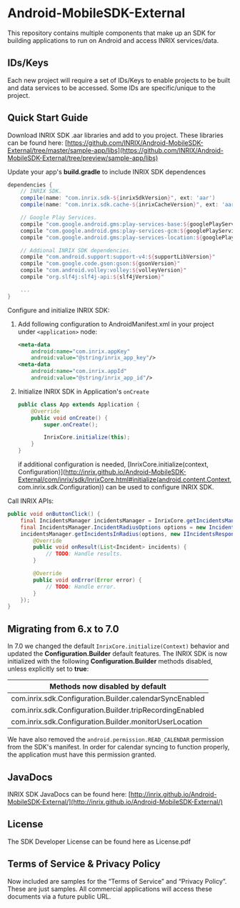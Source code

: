 Android-MobileSDK-External
==========================

This repository contains multiple components that make up an SDK for building
applications to run on Android and access INRIX services/data.  

IDs/Keys
-------
Each new project will require a set of IDs/Keys to enable projects to be built and data services to be accessed.  Some IDs are specific/unique to the project.

Quick Start Guide
-------

Download INRIX SDK .aar libraries and add to you project. These libraries can be found here: [https://github.com/INRIX/Android-MobileSDK-External/tree/master/sample-app/libs](https://github.com/INRIX/Android-MobileSDK-External/tree/preview/sample-app/libs) 

Update your app's **build.gradle** to include INRIX SDK dependences

```groovy
dependencies {
    // INRIX SDK.
    compile(name: "com.inrix.sdk-${inrixSdkVersion}", ext: 'aar')
    compile(name: "com.inrix.sdk.cache-${inrixCacheVersion}", ext: 'aar')

    // Google Play Services.
    compile "com.google.android.gms:play-services-base:${googlePlayServicesVersion}"
    compile "com.google.android.gms:play-services-gcm:${googlePlayServicesVersion}"
    compile "com.google.android.gms:play-services-location:${googlePlayServicesVersion}"

    // Addional INRIX SDK dependencies.
    compile "com.android.support:support-v4:${supportLibVersion}"
    compile "com.google.code.gson:gson:${gsonVersion}"
    compile "com.android.volley:volley:${volleyVersion}"
    compile "org.slf4j:slf4j-api:${slf4jVersion}"

	...
}

```

Configure and initialize INRIX SDK:

1. Add following configuration to AndroidManifest.xml in your project under `<application>` node: 

	```xml
	<meta-data
		android:name="com.inrix.appKey"
	  	android:value="@string/inrix_app_key"/>
	<meta-data
		android:name="com.inrix.appId"
		android:value="@string/inrix_app_id"/>
	```

2. Initialize INRIX SDK in Application's `onCreate`

	```java
	public class App extends Application {
	    @Override
	    public void onCreate() {
	        super.onCreate();
	
	        InrixCore.initialize(this);
	    }
	}
	```
	if additional configuration is needed, [InrixCore.initialize(context, Configuration)](http://inrix.github.io/Android-MobileSDK-External/com/inrix/sdk/InrixCore.html#initialize(android.content.Context, com.inrix.sdk.Configuration)) can be used to configure INRIX SDK.

Call INRIX APIs:

```java
public void onButtonClick() {
    final IncidentsManager incidentsManager = InrixCore.getIncidentsManager();
    final IncidentsManager.IncidentRadiusOptions options = new IncidentRadiusOptions(new GeoPoint(47, -122), 500);
    incidentsManager.getIncidentsInRadius(options, new IIncidentsResponseListener() {
        @Override
        public void onResult(List<Incident> incidents) {
            // TODO: Handle results.
        }

        @Override
        public void onError(Error error) {
            // TODO: Handle error.
        }
    });
}
```

Migrating from 6.x to 7.0
-------------------------

In 7.0 we changed the default `InrixCore.initialize(Context)` behavior and updated the **Configuration.Builder** default features. The INRIX SDK is now initialized with the following **Configuration.Builder** methods disabled, unless explicitly set to **true**:

| Methods now disabled by default |
| --- |
| com.inrix.sdk.Configuration.Builder.calendarSyncEnabled |
| com.inrix.sdk.Configuration.Builder.tripRecordingEnabled |
| com.inrix.sdk.Configuration.Builder.monitorUserLocation |

We have also removed the `android.permission.READ_CALENDAR` permission from the SDK's manifest. In order for calendar syncing to function properly, the application must have this permission granted.

JavaDocs
-------

INRIX SDK JavaDocs can be found here: [http://inrix.github.io/Android-MobileSDK-External/](http://inrix.github.io/Android-MobileSDK-External/)

License
-------

The SDK Developer License can be found here as License.pdf

Terms of Service & Privacy Policy
-------

Now included are samples for the “Terms of Service” and “Privacy Policy”.  These are just samples.  All commercial applications will access these documents via a future public URL.